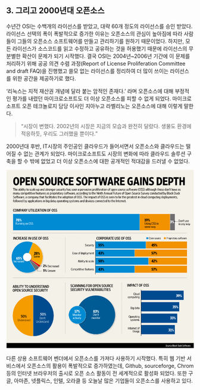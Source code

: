 ## **3. 그리고 2000년대 오픈소스**

수년간 OSI는 수백개의 라이선스를 받았고, 대략 60개 정도의 라이선스를 승인 받았다. 라이선스 선택의 폭이 폭발적으로 증가한 이유는 오픈소스의 관심이 높아짐에 따라 사람들이 그들의 오픈소스 소프트웨어를 만들고 관리하기를 원하기 때문이었다. 하지만, 모든 라이선스가 소스코드를 읽고 수정하고 공유하는 것을 허용했기 때문에 라이선스의 무분별한 확산이 문제가 되기 시작했다. 결국 OSI는 2004년~2006년 기간에 이 문제를 처리하기 위해 공공 의견 수렴 과정\(Report of License Proliferation Committee and draft FAQ\)을 진행했고 쓸모 없는 라이선스를 정리하여 더 많이 쓰이는 라이선스를 위한 공간을 제공하기로 했다.

‘리눅스는 지적 재산권 개념에 달라 붙는 암적인 존재다.’ 라며 오픈소스에 대해 부정적인 평가를 내렸던 마이크로소프트도 더 이상 오픈소스를 피할 수 없게 되었다. 마이크로소프트 오픈 테크놀로지 담당 이사인 지아누고 라벨리노는 오픈소스에 대해 이렇게 말한다.

> “시장이 변했다. 2002년의 시장은 지금의 모습과 완전히 달랐다. 생물도 환경에 적응하듯, 우리도 그러했을 뿐이다.”

2000년대 후반, IT시장의 주인공인 클라우드가 들어서면서 오픈소스와 클라우드는 떨어질 수 없는 관계가 되었다. 마이크로소프트도 시장의 변화에 따라 클라우드 솔루션 구축을 할 수 밖에 없었고 더 이상 오픈소스에 대한 공개적인 적대감을 드러낼 수 없었다.

![](/assets/g_digital_web.jpg)

다른 상용 소프트웨어 벤더에서 오픈소스를 가져다 사용하기 시작했다. 특히 웹 기반 서비스에서 오픈소스의 활용이 폭발적으로 증가하였는데, Github, sourceforge, Chrom등의 인터넷 브라우저의 출시로 오픈 소스 활동이 전 세계적으로 활성화 되었다. 또한 구글, 아마존, 넷플릭스, 인텔, 오라클 등 오늘날 많은 기업들이 오픈소스를 사용하고 있다.

